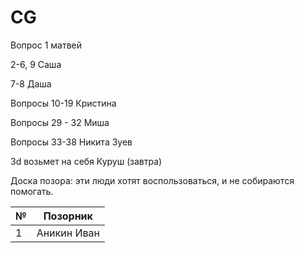 # CG
Вопрос 1 матвей

2-6, 9 Саша

7-8 Даша

Вопросы 10-19 Кристина

Вопросы 29 - 32 Миша

Вопросы 33-38 Никита Зуев

3d возьмет на себя Куруш (завтра)

Доска позора: эти люди хотят воспользоваться, и не собираются помогать.

| № | Позорник |
| ------------- | ------------- |
| 1  | Аникин Иван  |
